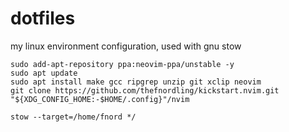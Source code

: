 # dotfiles
my linux environment configuration, used with gnu stow

```
sudo add-apt-repository ppa:neovim-ppa/unstable -y
sudo apt update
sudo apt install make gcc ripgrep unzip git xclip neovim
git clone https://github.com/thefnordling/kickstart.nvim.git "${XDG_CONFIG_HOME:-$HOME/.config}"/nvim
```
```
stow --target=/home/fnord */
```
